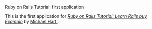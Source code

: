 Ruby on Rails Tutorial: first application

This is the first application for
[*Ruby on Rails Tutorial: Learn Rails buy Example*](http://railstutorial.org/)
by [Michael Hartl](http://michaelhartl.com/).
